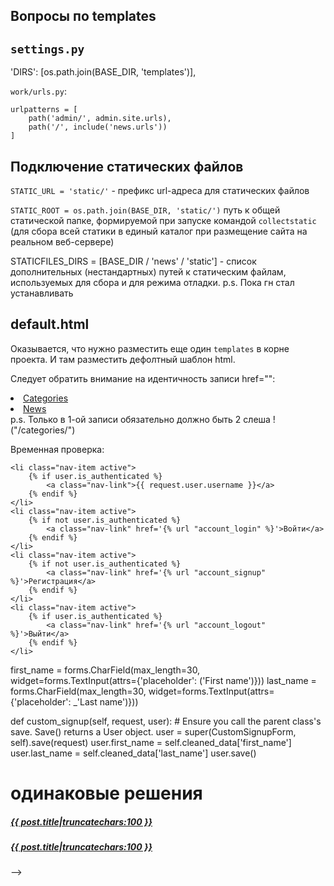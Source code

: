 Вопросы по templates
---------------------

`settings.py`  
-------------------------------------
'DIRS': [os.path.join(BASE_DIR, 'templates')],

`work/urls.py`:
```
urlpatterns = [
    path('admin/', admin.site.urls),
    path('/', include('news.urls'))
]
```


Подключение статических файлов
------------------------------
`STATIC_URL = 'static/'` - префикс url-адреса для статических файлов

`STATIC_ROOT = os.path.join(BASE_DIR, 'static/')`
путь к общей статической папке, формируемой при запуске командой `collectstatic` 
(для сбора всей статики в единый каталог при размещение сайта на реальном веб-сервере)

STATICFILES_DIRS = [BASE_DIR / 'news' / 'static'] - список дополнительных 
(нестандартных) путей к статическим файлам, используемых для сбора и для режима отладки.
p.s. Пока гн стал устанавливать


default.html
-------------
Оказывается, что нужно разместить еще один `templates` в корне проекта. И там разместить 
дефолтный шаблон html.

Следует обратить внимание на идентичность записи href="":
<li class="nav-item"><a class="nav-link" href="/categories/">Categories</a></li>
<li class="nav-item"><a class="nav-link" href="{% url 'main' %}">News</a></li>
p.s. Только в 1-ой записи обязательно должно быть 2 слеша ! ("/categories/")

Временная проверка:
```
<li class="nav-item active">
    {% if user.is_authenticated %}
        <a class="nav-link">{{ request.user.username }}</a>
    {% endif %}
</li>
<li class="nav-item active">
    {% if not user.is_authenticated %}
        <a class="nav-link" href='{% url "account_login" %}'>Войти</a>
    {% endif %}
</li>
<li class="nav-item active">
    {% if not user.is_authenticated %}
        <a class="nav-link" href='{% url "account_signup" %}'>Регистрация</a>
    {% endif %}
</li>
<li class="nav-item active">
    {% if user.is_authenticated %}
        <a class="nav-link" href='{% url "account_logout" %}'>Выйти</a>
    {% endif %}
</li>
```
first_name = forms.CharField(max_length=30, widget=forms.TextInput(attrs={'placeholder': ('First name')}))
last_name = forms.CharField(max_length=30, widget=forms.TextInput(attrs={'placeholder': _'Last name')}))
    

 def custom_signup(self, request, user):
        # Ensure you call the parent class's save. Save() returns a User object.
        user = super(CustomSignupForm, self).save(request)
        user.first_name = self.cleaned_data['first_name']
        user.last_name = self.cleaned_data['last_name']
        user.save()

#  одинаковые решения
<h5><b class="text-center"><a href={{ post.pk }} class="btn btn-secondary">{{ post.title|truncatechars:100 }}</a></b></h5>
<h5><b class="text-center"><a href="{% url 'post_detail' post.id %}" class="btn btn-secondary">{{ post.title|truncatechars:100 }}</a></b></h5>-->

